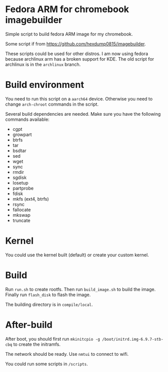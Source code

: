 # Fedora ARM for chromebook imagebuilder

Simple script to build fedora ARM image for my chromebook.

Some script if from https://github.com/hexdump0815/imagebuilder.

These scripts could be used for other distros. I am now using fedora because archlinux arm has a broken support for KDE. The old script for archlinux is in the `archlinux` branch.

# Build environment

You need to run this script on a  `aarch64` device. Otherwise you need to change `arch-chroot` commands in the script.

Several build dependencies are needed. Make sure you have the following commands available:

- cgpt
- growpart
- btrfs
- tar
- bsdtar
- sed
- wget
- sync
- rmdir
- sgdisk
- losetup
- partprobe
- fdisk
- mkfs (ext4, btrfs)
- rsync
- fallocate
- mkswap
- truncate

# Kernel

You could use the kernel built (default) or create your custom kernel.

# Build

Run `run.sh` to create rootfs. Then run `build_image.sh` to build the image. Finally run `flash_disk` to flash the image.

The building directory is in `compile/local`.

# After-build

After boot, you should first run `mkinitcpio -g /boot/initrd.img-6.9.7-stb-cbq` to create the initramfs.

The network should be ready. Use `nmtui` to connect to wifi.

You could run some scripts in `/scripts`.
